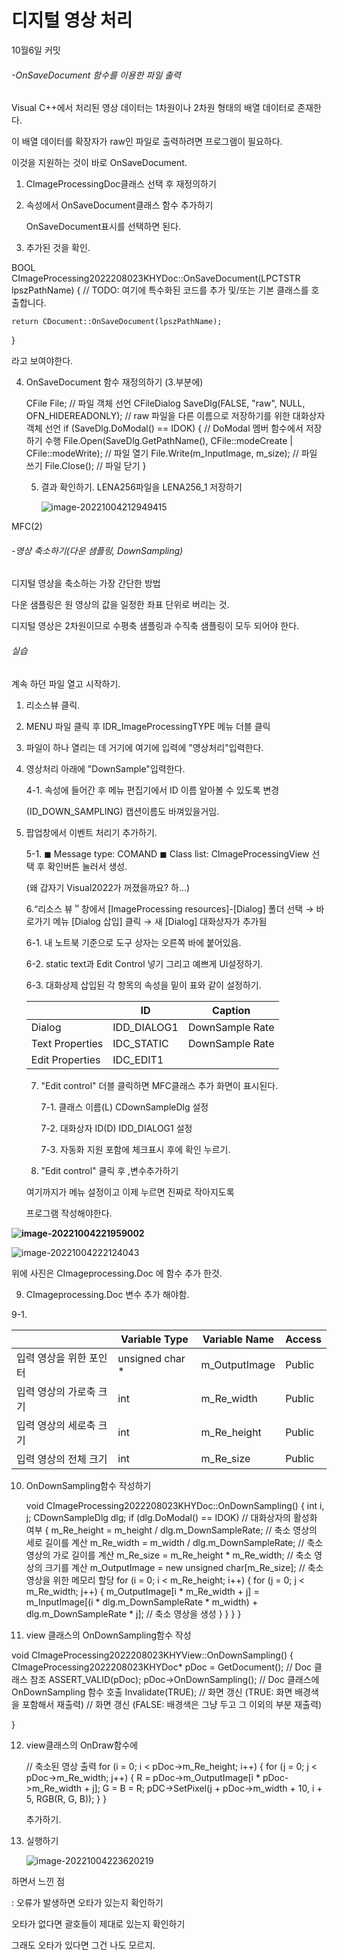 # 디지털 영상 처리 

10월6일 커밋

###### -OnSaveDocument 함수를 이용한 파일 출력

Visual C++에서 처리된 영상 데이터는 1차원이나 2차원 형태의 배열 데이터로 존재한다.

이 배열 데이터를 확장자가 raw인 파일로 출력하려면 프로그램이 필요하다.

이것을 지원하는 것이 바로 OnSaveDocument.



1. ClmageProcessingDoc클래스 선택 후 재정의하기

2. 속성에서 OnSaveDocument클래스 함수 추가하기

   <Add>OnSaveDocument표시를 선택하면 된다.

3.  추가된 것을 확인.

   BOOL CImageProcessing2022208023KHYDoc::OnSaveDocument(LPCTSTR lpszPathName)
   {
   	// TODO: 여기에 특수화된 코드를 추가 및/또는 기본 클래스를 호출합니다.

   	return CDocument::OnSaveDocument(lpszPathName);

   }

라고 보여야한다.

4. OnSaveDocument 함수 재정의하기 (3.부분에)

   CFile File; // 파일 객체 선언
   	CFileDialog SaveDlg(FALSE, "raw", NULL, OFN_HIDEREADONLY);
   	// raw 파일을 다른 이름으로 저장하기를 위한 대화상자 객체 선언
   	if (SaveDlg.DoModal() == IDOK) {
   		// DoModal 멤버 함수에서 저장하기 수행
   		File.Open(SaveDlg.GetPathName(), CFile::modeCreate |
   			CFile::modeWrite);
   		// 파일 열기
   		File.Write(m_InputImage, m_size); // 파일 쓰기
   		File.Close(); // 파일 닫기
   	}

   

   5. 결과 확인하기. LENA256파일을 LENA256_1 저장하기

      ![image-20221004212949415](C:\Users\LG\AppData\Roaming\Typora\typora-user-images\image-20221004212949415.png)

   

MFC(2)

###### -영상 축소하기(다운 샘플링, DownSampling)

디지털 영상을 축소하는 가장 간단한 방법

다운 샘플링은 원 영상의 값을 일정한 좌표 단위로 버리는 것.

디지털 영상은 2차원이므로 수평축 샘플링과 수직축 샘플링이 모두 되어야 한다.



###### 실습

계속 하던 파일 열고 시작하기.

1. 리소스뷰 클릭. 

2. MENU 파일 클릭 후 IDR_ImageProcessingTYPE 메뉴 더블 클릭

3. 파일이 하나 열리는 데 거기에 여기에 입력에 "영상처리"입력한다.

4. 영상처리 아래에 "DownSample"입력한다. 

   4-1. 속성에 들어간 후 메뉴 편집기에서 ID 이름 알아볼 수 있도록 변경

   (ID_DOWN_SAMPLING) 캡션이름도 바껴있을거임.

5. 팝업창에서 이벤트 처리기 추가하기.

   5-1. ◼ Message type: COMAND ◼ Class list: CImageProcessingView 선택 후 확인버튼 눌러서 생성.

   (왜 갑자기 Visual2022가 꺼졌을까요? 하...)

   

   6.“리소스 뷰＂창에서 [ImageProcessing resources]-[Dialog] 폴더 선택 → 바로가기 메뉴 [Dialog 삽입] 클릭 → 새 [Dialog] 대화상자가 추가됨

   6-1. 내 노트북 기준으로 도구 상자는 오른쪽 바에 붙어있음.

   6-2. static text과 Edit Control 넣기 그리고 예쁘게 UI설정하기.

   6-3. 대화상제 삽입된 각 항목의 속성을 밑이 표와 같이 설정하기.

   |                 | ID          | Caption         |
   | --------------- | ----------- | --------------- |
   | Dialog          | IDD_DIALOG1 | DownSample Rate |
   | Text Properties | IDC_STATIC  | DownSample Rate |
   | Edit Properties | IDC_EDIT1   |                 |

   

   

   7. "Edit control" 더블 클릭하면 MFC클래스 추가 화면이 표시된다.

      7-1. 클래스 이름(L) CDownSampleDlg 설정

      7-2. 대화상자 ID(D) IDD_DIALOG1 설정 

      7-3. 자동화 지원 포함에 체크표시 후에 확인 누르기.

   8. "Edit control" 클릭 후 ,변수추가하기

   여기까지가 메뉴 설정이고 이제 누르면 진짜로 작아지도록

   프로그램 작성해야한다.

**![image-20221004221959002](C:\Users\LG\AppData\Roaming\Typora\typora-user-images\image-20221004221959002.png)**

![image-20221004222124043](C:\Users\LG\AppData\Roaming\Typora\typora-user-images\image-20221004222124043.png)

위에 사진은 CImageprocessing.Doc 에 함수 추가 한것.



9.  CImageprocessing.Doc  변수 추가 해야함.

   9-1.

   |                         | Variable Type   | Variable Name | Access |
   | ----------------------- | --------------- | ------------- | ------ |
   | 입력 영상을 위한 포인터 | unsigned char * | m_OutputImage | Public |
   | 입력 영상의 가로축 크기 | int             | m_Re_width    | Public |
   | 입력 영상의 세로축 크기 | int             | m_Re_height   | Public |
   | 입력 영상의 전체 크기   | int             | m_Re_size     | Public |

   

10. OnDownSampling함수 작성하기

 	void CImageProcessing2022208023KHYDoc::OnDownSampling()
{
	int i, j;
	CDownSampleDlg dlg;
	if (dlg.DoModal() == IDOK) // 대화상자의 활성화 여부
	{
		m_Re_height = m_height / dlg.m_DownSampleRate;
		// 축소 영상의 세로 길이를 계산
		m_Re_width = m_width / dlg.m_DownSampleRate;
		// 축소 영상의 가로 길이를 계산
		m_Re_size = m_Re_height * m_Re_width;
		// 축소 영상의 크기를 계산
		m_OutputImage = new unsigned char[m_Re_size];
		// 축소 영상을 위한 메모리 할당
		for (i = 0; i < m_Re_height; i++) {
			for (j = 0; j < m_Re_width; j++) {
				m_OutputImage[i * m_Re_width + j]
					= m_InputImage[(i * dlg.m_DownSampleRate * m_width) + dlg.m_DownSampleRate * j];
				// 축소 영상을 생성
			}
		}
	}
}

11. view 클래스의 OnDownSampling함수 작성

 void CImageProcessing2022208023KHYView::OnDownSampling()
{
	CImageProcessing2022208023KHYDoc* pDoc = GetDocument(); // Doc 클래스 참조
	ASSERT_VALID(pDoc);
	pDoc->OnDownSampling(); // Doc 클래스에 OnDownSampling 함수 호출
	Invalidate(TRUE); // 화면 갱신 (TRUE: 화면 배경색을 포함해서 재출력)
	// 화면 갱신 (FALSE: 배경색은 그냥 두고 그 이외의 부분 재출력)

}



12. view클래스의 OnDraw함수에

    // 축소된 영상 출력
    	for (i = 0; i < pDoc->m_Re_height; i++) {
    		for (j = 0; j < pDoc->m_Re_width; j++) {
    			R = pDoc->m_OutputImage[i * pDoc->m_Re_width + j];
    			G = B = R;
    			pDC->SetPixel(j + pDoc->m_width + 10, i + 5, RGB(R, G, B));
    		}
    	}

    추가하기.

13. 실행하기

    ![image-20221004223620219](C:\Users\LG\AppData\Roaming\Typora\typora-user-images\image-20221004223620219.png)



하면서 느낀 점

: 오류가 발생하면 오타가 있는지 확인하기

  오타가 없다면 괄호들이 제대로 있는지 확인하기

 그래도 오타가 있다면 그건 나도 모르지.